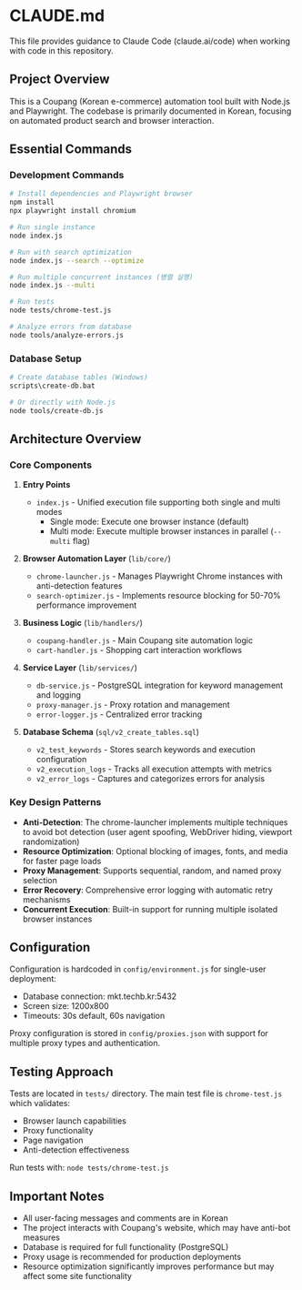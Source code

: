 # CLAUDE.md

This file provides guidance to Claude Code (claude.ai/code) when working with code in this repository.

## Project Overview

This is a Coupang (Korean e-commerce) automation tool built with Node.js and Playwright. The codebase is primarily documented in Korean, focusing on automated product search and browser interaction.

## Essential Commands

### Development Commands
```bash
# Install dependencies and Playwright browser
npm install
npx playwright install chromium

# Run single instance
node index.js

# Run with search optimization
node index.js --search --optimize

# Run multiple concurrent instances (병렬 실행)
node index.js --multi

# Run tests
node tests/chrome-test.js

# Analyze errors from database
node tools/analyze-errors.js
```

### Database Setup
```bash
# Create database tables (Windows)
scripts\create-db.bat

# Or directly with Node.js
node tools/create-db.js
```

## Architecture Overview

### Core Components

1. **Entry Points**
   - `index.js` - Unified execution file supporting both single and multi modes
     - Single mode: Execute one browser instance (default)
     - Multi mode: Execute multiple browser instances in parallel (`--multi` flag)

2. **Browser Automation Layer** (`lib/core/`)
   - `chrome-launcher.js` - Manages Playwright Chrome instances with anti-detection features
   - `search-optimizer.js` - Implements resource blocking for 50-70% performance improvement

3. **Business Logic** (`lib/handlers/`)
   - `coupang-handler.js` - Main Coupang site automation logic
   - `cart-handler.js` - Shopping cart interaction workflows

4. **Service Layer** (`lib/services/`)
   - `db-service.js` - PostgreSQL integration for keyword management and logging
   - `proxy-manager.js` - Proxy rotation and management
   - `error-logger.js` - Centralized error tracking

5. **Database Schema** (`sql/v2_create_tables.sql`)
   - `v2_test_keywords` - Stores search keywords and execution configuration
   - `v2_execution_logs` - Tracks all execution attempts with metrics
   - `v2_error_logs` - Captures and categorizes errors for analysis

### Key Design Patterns

- **Anti-Detection**: The chrome-launcher implements multiple techniques to avoid bot detection (user agent spoofing, WebDriver hiding, viewport randomization)
- **Resource Optimization**: Optional blocking of images, fonts, and media for faster page loads
- **Proxy Management**: Supports sequential, random, and named proxy selection
- **Error Recovery**: Comprehensive error logging with automatic retry mechanisms
- **Concurrent Execution**: Built-in support for running multiple isolated browser instances

## Configuration

Configuration is hardcoded in `config/environment.js` for single-user deployment:
- Database connection: mkt.techb.kr:5432
- Screen size: 1200x800
- Timeouts: 30s default, 60s navigation

Proxy configuration is stored in `config/proxies.json` with support for multiple proxy types and authentication.

## Testing Approach

Tests are located in `tests/` directory. The main test file is `chrome-test.js` which validates:
- Browser launch capabilities
- Proxy functionality
- Page navigation
- Anti-detection effectiveness

Run tests with: `node tests/chrome-test.js`

## Important Notes

- All user-facing messages and comments are in Korean
- The project interacts with Coupang's website, which may have anti-bot measures
- Database is required for full functionality (PostgreSQL)
- Proxy usage is recommended for production deployments
- Resource optimization significantly improves performance but may affect some site functionality